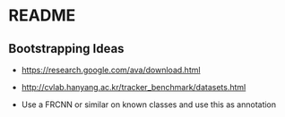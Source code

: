 # README

## Bootstrapping Ideas

* https://research.google.com/ava/download.html
* http://cvlab.hanyang.ac.kr/tracker_benchmark/datasets.html

* Use a FRCNN or similar on known classes and use this as annotation
